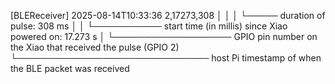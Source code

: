 [BLEReceiver] 2025-08-14T10:33:36  2,17273,308
                │           │       │     └───── duration of pulse: 308 ms
                │           │       └─────────── start time (in millis) since Xiao powered on: 17.273 s
                │           └─────────────────── GPIO pin number on the Xiao that received the pulse (GPIO 2)
                └─────────────────────────────── host Pi timestamp of when the BLE packet was received

